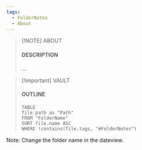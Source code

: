 ```yaml
---
tags:
  - FolderNotes
  - About
---
```

> [!NOTE] ABOUT
> #### DESCRIPTION
> ...

> [!important] VAULT
> #### OUTLINE
> ```dataview
> TABLE
> file.path as "Path"
> FROM "FolderName"
> SORT file.name ASC
> WHERE !contains(file.tags, "#FolderNotes")
> ```

Note: Change the folder name in the dateview.